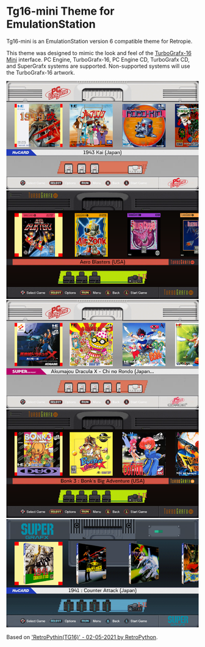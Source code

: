 # Tg16-mini Theme for EmulationStation

Tg16-mini is an EmulationStation version 6 compatible theme for Retropie.

This theme was designed to mimic the look and feel of the [TurboGrafx-16 Mini](https://en.wikipedia.org/wiki/TurboGrafx-16_Mini) interface. PC Engine, TurboGrafx-16, PC Engine CD, TurboGrafx CD, and SuperGrafx systems are supported. Non-supported systems will use the TurboGrafx-16 artwork.

![PC Engine Game List](art/README/pcengine.png) ![TurboGrafx-16 Game List](art/README/tg16.png) ![PC Engine CD Game List](art/README/pce-cd.png) ![TurboGrafx CD Game List](art/README/tg-cd.png) ![SuperGrafx Game List](art/README/supergrafx.png)

Based on ['RetroPythin(TG16)' - 02-05-2021 by RetroPython](https://www.youtube.com/watch?v=tuXd4AXhMMQ).
